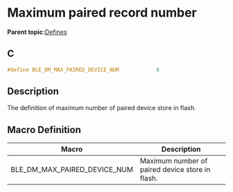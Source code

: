 # Maximum paired record number

**Parent topic:**[Defines](GUID-82D2E2A9-7F83-439D-8588-8195A22E2278.md)

## C

```c
#define BLE_DM_MAX_PAIRED_DEVICE_NUM            8
```

## Description

The definition of maximum number of paired device store in flash.

## Macro Definition

|Macro|Description|
|-----|-----------|
|BLE\_DM\_MAX\_PAIRED\_DEVICE\_NUM|Maximum number of paired device store in flash.|

